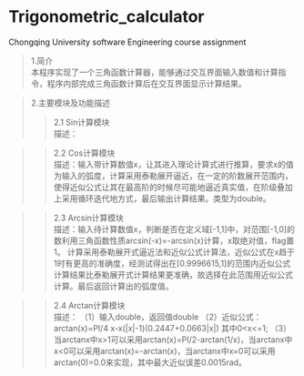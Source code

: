 # Trigonometric_calculator
Chongqing University software Engineering course assignment
>1.简介  
    本程序实现了一个三角函数计算器，能够通过交互界面输入数值和计算指令，程序内部完成三角函数计算后在交互界面显示计算结果。  

>2.主要模块及功能描述  
>>2.1 Sin计算模块  
    描述：

>>2.2 Cos计算模块  
    描述：输入带计算数值x，让其进入理论计算式进行推算，要求x的值为输入的弧度，计算采用泰勒展开逼近，在一定的阶数展开范围内，使得近似公式让其在最高阶的时候尽可能地逼近真实值，在阶级叠加上采用循环迭代地方式，最后输出计算结果。类型为double。

>>2.3 Arcsin计算模块  
    描述：输入待计算数值x，判断是否在定义域[-1,1]中，对范围[-1,0]的数利用三角函数性质arcsin(-x)=-arcsin(x)计算，x取绝对值，flag置1。
计算采用泰勒展开式逼近法和近似公式计算法，近似公式在x趋于1时有更高的准确度，经测试得出在[0.9996615,1]的范围内近似公式计算结果比泰勒展开式计算结果更准确，故选择在此范围用近似公式计算。最后返回计算出的弧度值。

>>2.4 Arctan计算模块  
    描述：
    （1）输入double，返回值double
    （2）近似公式：arctan⁡(x)=PI/4 x-x(|x|-1)(0.2447+0.0663|x|) 其中0<x<=1;
    （3）当arctanx中x>1可以采用arctan⁡(x)=PI/2-arctan⁡(1/x)，当arctanx中x<0可以采用arctan⁡(x)=-arctan⁡(x)，当arctanx中x=0可以采用arctan⁡(0)=0.0来实现，其中最大近似误差0.0015rad。

